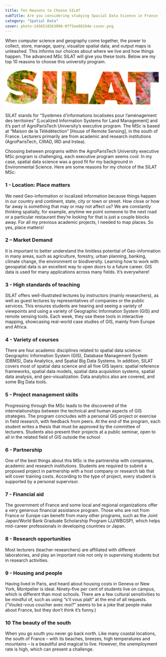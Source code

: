 ```yaml
---
title: Ten Reasons to Choose SILAT
subTitle: Are you considering studying Spacial Data Science in France ?
category: "Spatial Data"
cover: photo-1456518563096-0ff5ee08204e-cover.png
---
```


When computer science and geography come together, the power to collect, store, manage, query, visualize spatial data, and output maps is unleashed. This informs our choices about where we live and how things happen. The advanced MSc SILAT will give you these tools. Below are my top 10 reasons to choose this university program.

![unsplash.com](./photo-1456518563096-0ff5ee08204e-cover.png)

SILAT stands for “Systèmes d’informations localisées pour l’aménagement des territoires” [Localized Information Systems for Land Management] and it’s part of AgroParisTech University’s executive program. The MSc is based at “Maison de la Télédétection” [House of Remote Sensing], in the south of France. Lecturers primarily are from academic and research institutions (AgroParisTech, CIRAD, IRD and Irstea).

Choosing between programs within the AgroParisTech University executive MSc program is challenging, each executive program seems cool. In my case, spatial data science was a good fit for my background in Environmental Science. Here are some reasons for my choice of the SILAT MSc:

### 1 - Location: Place matters

We need Geo-information or localized information because things happen in our country and continent, state, city or town or street. How close or how far away is something that may or may not affect us? We are constantly thinking spatially, for example, anytime we point someone to the next road or a particular restaurant they’re looking for that is just a couple blocks away. For all my previous academic projects, I needed to map places. So yes, place matters!

### 2 – Market Demand

It is important to better understand the limitless potential of Geo-information in many areas, such as agriculture, forestry, urban planning, banking, climate change, the environment or biodiversity. Learning how to work with geospatial data is an excellent way to open doors to a future career. GIS data is used for many applications across many fields. It’s everywhere!

### 3 - High standards of teaching

SILAT offers well-illustrated lectures by instructors (mainly researchers), as well as guest lectures by representatives of companies or the public services. This ensures students are hearing and seeing a variety of viewpoints and using a variety of Geographic Information System (GIS) and remote sensing tools. Each week, they use these tools in interactive mapping, showcasing real-world case studies of GIS, mainly from Europe and Africa.

### 4 - Variety of courses

There are four academic disciplines related to spatial data science: Geographic Information System (GIS), Database Management System (DBMS), Data Analytics, and Spatial Big Data Systems. In addition, SILAT covers most of spatial data science and all five GIS layers: spatial reference frameworks, spatial data models, spatial data acquisition systems, spatial data analysis, and geo-visualization. Data analytics also are covered, and some Big Data tools.

### 5 - Project management skills

Progressing through the MSc leads to the discovered of the interrelationships between the technical and human aspects of GIS strategies. The program concludes with a personal GIS project or exercise in field research, with feedback from peers. At the end of the program, each student writes a thesis that must be approved by the committee of lecturers. Students also present their projects at a public seminar, open to all in the related field of GIS outside the school

### 6 - Partnership

One of the best things about this MSc is the partnership with companies, academic and research institutions. Students are required to submit a proposed project in partnership with a host company or research lab that will cover training costs. According to the type of project, every student is supported by a personal supervisor.

### 7 - Financial aid

The government of France and some local and regional organizations offer a very generous financial assistance program. Those who are not from France or Europe can benefit from many other programs, such as the Joint Japan/World Bank Graduate Scholarship Program (JJ/WBGSP), which helps mid-career professionals in developing countries or Japan.

### 8 - Research opportunities

Most lecturers (teacher-researchers) are affiliated with different laboratories, and play an important role not only in supervising students but in research activities.

### 9 - Housing and people

Having lived in Paris, and heard about housing costs in Geneva or New York, Montpelier is ideal. Ninety-five per cent of students live on campus, which is different than most schools. There are a few cultural sensitivities to be mindful of, such as using “s’il vous plaît” at the end of all requests. (“Voulez-vous coucher avec moi?” seems to be a joke that people make about France, but they don’t think it’s funny.)

### 10 The beauty of the south

When you go south you never go back north. Like many coastal locations, the south of France – with its beaches, breezes, high temperatures and mountains – is a beautiful and magical to live. However, the unemployment rate is high, which can present a challenge.
